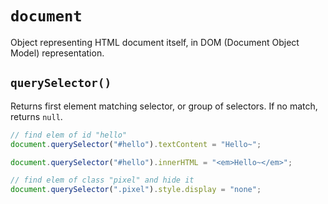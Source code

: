 # `document`

Object representing HTML document itself, in DOM (Document Object Model) representation.

## `querySelector()`

Returns first element matching selector, or group of selectors. If no match, returns `null`.

```javascript
// find elem of id "hello"
document.querySelector("#hello").textContent = "Hello~";
```

```javascript
document.querySelector("#hello").innerHTML = "<em>Hello~</em>";
```

```javascript
// find elem of class "pixel" and hide it
document.querySelector(".pixel").style.display = "none";
```
